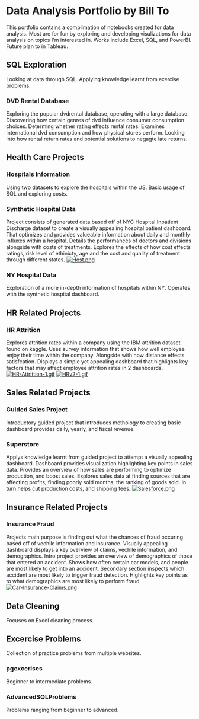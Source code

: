 # Data Analysis Portfolio by Bill To

This portfolio contains a complimation of notebooks created for data analysis. Most are for fun by exploring and developing visulizations for data analysis on topics I'm interested in.
Works include Excel, SQL, and PowerBI. Future plan to in Tableau.

## SQL Exploration
Looking at data through SQL. Applying knowledge learnt from exercise problems.
### DVD Rental Database
Exploring the popular dvdrental database, operating with a large database. Discovering how certain genres of dvd influence consumer consumption choices.
Determing whether rating effects rental rates. Examines international dvd consumption and how physical stores perform. Looking into how rental
return rates and potential solutions to negagte late returns.

## Health Care Projects
### Hospitals Information
Using two datasets to explore the hospitals within the US. 
Basic usage of SQL and exploring costs.
### Synthetic Hospital Data 
Project consists of generated data based off of NYC Hospital Inpatient Discharge dataset to create a visually appealing hospital patient dashboard.
That optimizes and provides valueable information about daily and monthly influxes within a hospital.
Details the performances of doctors and divisions alongside with costs of treatments.
Explores the effects of how cost effects ratings, risk level of ethinicty, age and the cost and quality of treatment through different states.
[![Host.png](https://i.postimg.cc/8zfwXXyj/Host.png)](https://postimg.cc/mPRQtjWs)

### NY Hospital Data
Exploration of a more in-depth information of hospitals within NY. Operates with the synthetic hospital dashboard.

## HR Related Projects
### HR Attrition
Explores attrition rates within a company using the IBM attrition dataset found on kaggle. Uses survey information that shows how well employee enjoy their time within the company. Alongside with how distance effects satisfcation.
Displays a simple yet appealing dashboard that highlights key factors that may affect employee attrition rates in 2 dashboards. 
[![HR-Attrittion-1.gif](https://i.postimg.cc/jjQHBpyd/HR-Attrittion-1.gif)](https://postimg.cc/yJx3Zrfw)
[![HRv2-1.gif](https://i.postimg.cc/rybrZV7N/HRv2-1.gif)](https://postimg.cc/rz1sKkVD)

## Sales Related Projects
### Guided Sales Project
Introductory guided project that introduces methology to creating basic dashboard provides daily, yearly, and fiscal revenue.
### Superstore 
Applys knowledge learnt from guided project to attempt a visually appealing dashboard. 
Dashboard provides visualization highlighting key points in sales data. Provides an overview of how sales are performing to optimize production, and boost sales.
Explores sales data at finding sources that are affecting profits, finding poorly sold months, the ranking of goods sold. 
In turn helps cut production costs, and shipping fees.
[![Salesforce.png](https://i.postimg.cc/Yq02Jnqm/Salesforce.png)](https://postimg.cc/jLVrfhfs)

## Insurance Related Projects
### Insurance Fraud
Projects main purpose is finding out what the chances of fraud occuring based off of vechile information and insurance.
Visually appealing dashboard displays a key overview of claims, vechile information, and demographics.
Intro project provides an overview of demographics of those that entered an accident. Shows how often certain car models, and people are most likely to get into an accident.
Secondary section inspects which accident are most likely to trigger fraud detection. Highlights key points as to what demographics are most likely to perform fraud.
[![Car-Insurance-Claims.png](https://i.postimg.cc/XqMKTG9r/Car-Insurance-Claims.png)](https://postimg.cc/vgz6nmqy)


## Data Cleaning
Focuses on Excel cleaning process.
## Excercise Problems
Collection of practice problems from multiple websites.
### pgexcerises
Beginner to intermediate problems.
### AdvancedSQLProblems
Problems ranging from beginner to advanced.
